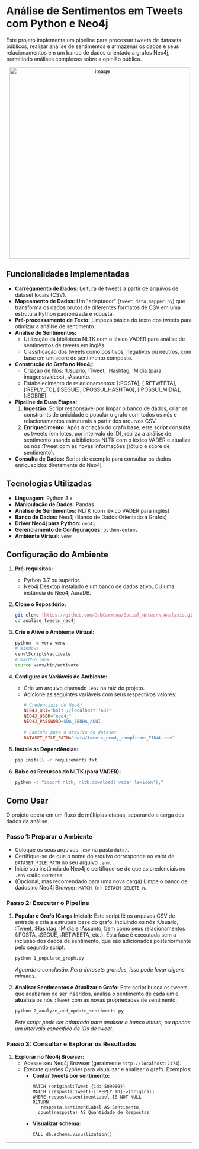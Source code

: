 # Análise de Sentimentos em Tweets com Python e Neo4j

Este projeto implementa um pipeline para processar tweets de datasets públicos, realizar análise de sentimentos e armazenar os dados e seus relacionamentos em um banco de dados orientado a grafos Neo4j, permitindo análises complexas sobre a opinião pública.

<p align="center">
  <img width="487" height="516" alt="image" src="https://github.com/user-attachments/assets/649daebc-ba9d-47a3-9376-9d2f778ed053" />
</p>


## Funcionalidades Implementadas

* **Carregamento de Dados:** Leitura de tweets a partir de arquivos de dataset locais (CSV).
* **Mapeamento de Dados:** Um "adaptador" (`tweet_data_mapper.py`) que transforma os dados brutos de diferentes formatos de CSV em uma estrutura Python padronizada e robusta.
* **Pré-processamento de Texto:** Limpeza básica do texto dos tweets para otimizar a análise de sentimento.
* **Análise de Sentimentos:**
    * Utilização da biblioteca NLTK com o léxico VADER para análise de sentimentos de tweets em inglês.
    * Classificação dos tweets como positivos, negativos ou neutros, com base em um score de sentimento composto.
* **Construção do Grafo no Neo4j:**
    * Criação de Nós: :Usuario, :Tweet, :Hashtag, :Midia (para imagens/vídeos), :Assunto.
    * Estabelecimento de relacionamentos: [:POSTA], [:RETWEETA], [:REPLY_TO], [:SEGUE], [:POSSUI_HASHTAG], [:POSSUI_MIDIA], [:SOBRE].
* **Pipeline de Duas Etapas:**
    1.  **Ingestão:** Script responsável por limpar o banco de dados, criar as constraints de unicidade e popular o grafo com todos os nós e relacionamentos estruturais a partir dos arquivos CSV.
    2.  **Enriquecimento:** Após a criação do grafo base, este script consulta os tweets (em lotes, por intervalo de ID), realiza a análise de sentimento usando a biblioteca NLTK com o léxico VADER e atualiza os nós :Tweet com as novas informações (rótulo e score de sentimento).
* **Consulta de Dados:** Script de exemplo para consultar os dados enriquecidos diretamente do Neo4j.

## Tecnologias Utilizadas

* **Linguagem:** Python 3.x
* **Manipulação de Dados:** Pandas
* **Análise de Sentimentos:** NLTK (com léxico VADER para inglês)
* **Banco de Dados:** Neo4j (Banco de Dados Orientado a Grafos)
* **Driver Neo4j para Python:** `neo4j`
* **Gerenciamento de Configurações:** `python-dotenv`
* **Ambiente Virtual:** `venv`

## Configuração do Ambiente

1.  **Pré-requisitos:**
    * Python 3.7 ou superior.
    * Neo4j Desktop instalado e um banco de dados ativo, OU uma instância do Neo4j AuraDB.

2.  **Clone o Repositório:**
    ```bash
    git clone [https://github.com/GabCarmona/Social_Network_Analysis.git](https://github.com/GabCarmona/Social_Network_Analysis.git)
    cd analise_tweets_neo4j
    ```

3.  **Crie e Ative o Ambiente Virtual:**
    ```bash
    python -m venv venv
    # Windows
    venv\Scripts\activate
    # macOS/Linux
    source venv/bin/activate
    ```

4.  **Configure as Variáveis de Ambiente:**
    * Crie um arquivo chamado `.env` na raiz do projeto.
    * Adicione as seguintes variáveis com seus respectivos valores:
        ```ini
        # Credenciais do Neo4j
        NEO4J_URI="bolt://localhost:7687"
        NEO4J_USER="neo4j"
        NEO4J_PASSWORD=SUA_SENHA_AQUI

        # Caminho para o arquivo do dataset
        DATASET_FILE_PATH="data/tweets_neo4j_completos_FINAL.csv"
        ```

5.  **Instale as Dependências:**
    ```bash
    pip install -r requirements.txt
    ```

6.  **Baixe os Recursos do NLTK (para VADER):**
    ```bash
    python -c "import nltk; nltk.download('vader_lexicon');"
    ```

## Como Usar

O projeto opera em um fluxo de múltiplas etapas, separando a carga dos dados da análise.

### Passo 1: Preparar o Ambiente

* Coloque os seus arquivos `.csv` na pasta `data/`.
* Certifique-se de que o nome do arquivo corresponde ao valor de `DATASET_FILE_PATH` no seu arquivo `.env`.
* Inicie sua instância do Neo4j e certifique-se de que as credenciais no `.env` estão corretas.
* (Opcional, mas recomendado para uma nova carga) Limpe o banco de dados no Neo4j Browser: `MATCH (n) DETACH DELETE n`.

### Passo 2: Executar o Pipeline

1.  **Popular o Grafo (Carga Inicial):**
    Este script lê os arquivos CSV de entrada e cria a estrutura base do grafo, incluindo os nós :Usuario, :Tweet, :Hashtag, :Midia e :Assunto, bem como seus relacionamentos (:POSTA, :SEGUE, :RETWEETA, etc.). Esta fase é executada sem a inclusão dos dados de sentimento, que são adicionados posteriormente pelo segundo script.
    ```bash
    python 1_populate_graph.py
    ```
    *Aguarde a conclusão. Para datasets grandes, isso pode levar alguns minutos.*

2.  **Analisar Sentimentos e Atualizar o Grafo:**
    Este script busca os tweets que acabaram de ser inseridos, analisa o sentimento de cada um e **atualiza** os nós `:Tweet` com as novas propriedades de sentimento.
    ```bash
    python 2_analyze_and_update_sentiments.py
    ```
    *Este script pode ser adaptado para analisar o banco inteiro, ou apenas um intervalo específico de IDs de tweet.*

### Passo 3: Consultar e Explorar os Resultados

1.  **Explorar no Neo4j Browser:**
    * Acesse seu Neo4j Browser (geralmente `http://localhost:7474`).
    * Execute queries Cypher para visualizar e analisar o grafo. Exemplos:
        * **Contar tweets por sentimento:**
            ```cypher
            MATCH (original:Tweet {id: 509000})
            MATCH (resposta:Tweet)-[:REPLY_TO]->(original)
            WHERE resposta.sentimentLabel IS NOT NULL
            RETURN 
               resposta.sentimentLabel AS Sentimento,
              count(resposta) AS Quantidade_de_Respostas
            ```
        * **Visualizar schema:**
            ```cypher
            CALL db.schema.visualization()

            ```

---

